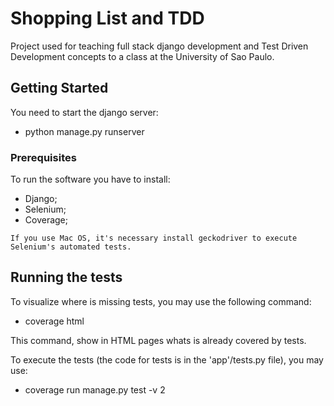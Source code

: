 # Shopping List and TDD

Project used for teaching full stack django development and Test Driven Development concepts to a class at the University of Sao Paulo.

## Getting Started

You need to start the django server:

* python manage.py runserver

### Prerequisites

To run the software you have to install:

* Django;
* Selenium;
* Coverage;

`If you use Mac OS, it's necessary install geckodriver to execute Selenium's automated tests.`

## Running the tests

To visualize where is missing tests, you may use the following command:

* coverage html

This command, show in HTML pages whats is already covered by tests.

To execute the tests (the code for tests is in the 'app'/tests.py file), you may use:

* coverage run manage.py test -v 2
